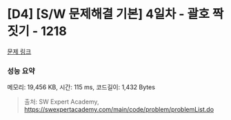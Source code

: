 # [D4] [S/W 문제해결 기본] 4일차 - 괄호 짝짓기 - 1218 

[문제 링크](https://swexpertacademy.com/main/code/problem/problemDetail.do?contestProbId=AV14eWb6AAkCFAYD) 

### 성능 요약

메모리: 19,456 KB, 시간: 115 ms, 코드길이: 1,432 Bytes



> 출처: SW Expert Academy, https://swexpertacademy.com/main/code/problem/problemList.do